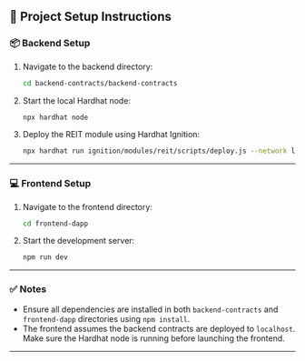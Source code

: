 ## 🚀 Project Setup Instructions

### 📦 Backend Setup

1. Navigate to the backend directory:
   ```bash
   cd backend-contracts/backend-contracts
   ```

2. Start the local Hardhat node:
   ```bash
   npx hardhat node
   ```

3. Deploy the REIT module using Hardhat Ignition:
   ```bash
   npx hardhat run ignition/modules/reit/scripts/deploy.js --network localhost
   ```

---

### 💻 Frontend Setup

1. Navigate to the frontend directory:
   ```bash
   cd frontend-dapp
   ```

2. Start the development server:
   ```bash
   npm run dev
   ```

---

### ✅ Notes

- Ensure all dependencies are installed in both `backend-contracts` and `frontend-dapp` directories using `npm install`.
- The frontend assumes the backend contracts are deployed to `localhost`. Make sure the Hardhat node is running before launching the frontend.

---
